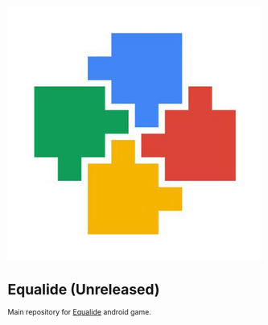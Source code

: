 ![icon](docs/img/icon.jpg)

# Equalide (Unreleased)

Main repository for [Equalide](https://play.google.com/store/apps/details?id=com.braingets.equalide) android game.